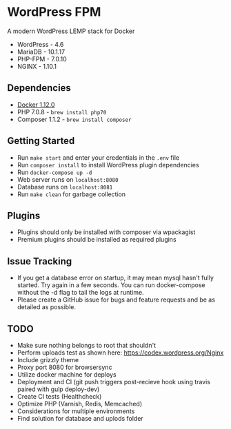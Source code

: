 # WordPress FPM
A modern WordPress LEMP stack for Docker

* WordPress - 4.6
* MariaDB - 10.1.17
* PHP-FPM - 7.0.10
* NGINX - 1.10.1

## Dependencies
* [Docker 1.12.0](https://www.docker.com/products/docker)
* PHP 7.0.8 - `brew install php70`
* Composer 1.1.2 - `brew install composer`

## Getting Started
* Run `make start` and enter your credentials in the `.env` file
* Run `composer install` to install WordPress plugin dependencies
* Run `docker-compose up -d`
* Web server runs on `localhost:8080`
* Database runs on `localhost:8081`
* Run `make clean` for garbage collection

## Plugins
* Plugins should only be installed with composer via wpackagist
* Premium plugins should be installed as required plugins

## Issue Tracking
* If you get a database error on startup, it may mean mysql hasn't fully started. Try again in a few seconds. You can run docker-compose without the -d flag to tail the logs at runtime.
* Please create a GitHub issue for bugs and feature requests and be as detailed as possible.

## TODO
* Make sure nothing belongs to root that shouldn't
* Perform uploads test as shown here: https://codex.wordpress.org/Nginx
* Include grizzly theme
* Proxy port 8080 for browsersync
* Utilize docker machine for deploys
* Deployment and CI (git push triggers post-recieve hook using travis paired with gulp deploy-dev)
* Create CI tests (Healthcheck)
* Optimize PHP (Varnish, Redis, Memcached)
* Considerations for multiple environments
* Find solution for database and uplods folder
